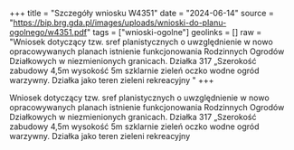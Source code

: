+++
title = "Szczegóły wniosku W4351"
date = "2024-06-14"
source = "https://bip.brg.gda.pl/images/uploads/wnioski-do-planu-ogolnego/w4351.pdf"
tags = ["wnioski-ogolne"]
geolinks = []
raw = "Wniosek dotyczący tzw. sref planistycznych o uwzględnienie w nowo opracowywanych planach istnienie funkcjonowania Rodzinnych Ogrodów Działkowych w niezmienionych granicach. Działka 317 „Szerokość zabudowy 4,5m wysokość 5m szklarnie zieleń oczko wodne ogród warzywny. Działka jako teren zieleni rekreacyjny "
+++

Wniosek dotyczący tzw. sref planistycznych o uwzględnienie w nowo
opracowywanych planach istnienie funkcjonowania Rodzinnych Ogrodów Działkowych w
niezmienionych granicach. Działka 317 „Szerokość zabudowy 4,5m wysokość 5m szklarnie zieleń
oczko wodne ogród warzywny. Działka jako teren zieleni rekreacyjny



